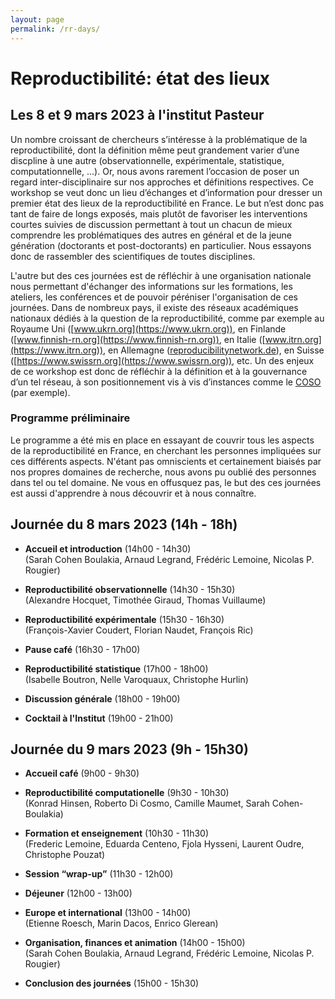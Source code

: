 ```yaml
---
layout: page
permalink: /rr-days/
---
```


# Reproductibilité: état des lieux
## Les 8 et 9 mars 2023 à l'institut Pasteur

Un nombre croissant de chercheurs s’intéresse à la problématique de la
reproductibilité, dont la définition même peut grandement varier d’une
discpline à une autre (observationnelle, expérimentale, statistique,
computationnelle, …). Or, nous avons rarement l’occasion de poser un
regard inter-disciplinaire sur nos approches et définitions
respectives. Ce workshop se veut donc un lieu d’échanges et
d’information pour dresser un premier état des lieux de la
reproductibilité en France. Le but n’est donc pas tant de faire de
longs exposés, mais plutôt de favoriser les interventions courtes
suivies de discussion permettant à tout un chacun de mieux comprendre
les problématiques des autres en général et de la jeune génération
(doctorants et post-doctorants) en particulier. Nous essayons donc de
rassembler des scientifiques de toutes disciplines.

L'autre but des ces journées est de réfléchir à une organisation
nationale nous permettant d'échanger des informations sur les
formations, les ateliers, les conférences et de pouvoir péréniser
l'organisation de ces journées.  Dans de nombreux pays, il existe des
réseaux académiques nationaux dédiés à la question de la
reproductibilité, comme par exemple au Royaume Uni
([www.ukrn.org](https://www.ukrn.org)), en Finlande
([www.finnish-rn.org](https://www.finnish-rn.org)), en Italie
([www.itrn.org](https://www.itrn.org)), en Allemagne
([reproducibilitynetwork.de](https://reproducibilitynetwork.de)), en
Suisse ([https://www.swissrn.org](https://www.swissrn.org)), etc.  Un
des enjeux de ce workshop est donc de réfléchir à la définition et à
la gouvernance d’un tel réseau, à son positionnement vis à vis
d’instances comme le [COSO](https://www.ouvrirlascience.fr/comite-fr/)
(par exemple).

### Programme préliminaire

Le programme a été mis en place en essayant de couvrir tous les
aspects de la reproductibilité en France, en cherchant les personnes
impliquées sur ces différents aspects. N'étant pas omniscients et
certainement biaisés par nos propres domaines de recherche, nous avons
pu oublié des personnes dans tel ou tel domaine. Ne vous en offusquez
pas, le but des ces journées est aussi d'apprendre à nous découvrir et
à nous connaître.

## Journée du 8 mars 2023 (14h - 18h)

* **Accueil et introduction** (14h00 - 14h30)  
   (Sarah Cohen Boulakia, Arnaud Legrand, Frédéric Lemoine, Nicolas P. Rougier)

* **Reproductibilité observationnelle** (14h30 - 15h30)  
  (Alexandre Hocquet, Timothée Giraud, Thomas Vuillaume)

* **Reproductibilité expérimentale** (15h30 - 16h30)  
  (François-Xavier Coudert, Florian Naudet, François Ric)

* **Pause café** (16h30 - 17h00)

* **Reproductibilité statistique** (17h00 - 18h00)  
  (Isabelle Boutron, Nelle Varoquaux, Christophe Hurlin)

* **Discussion générale** (18h00 - 19h00)

* **Cocktail à l'Institut** (19h00 - 21h00)



## Journée du 9 mars 2023 (9h - 15h30)

* **Accueil café** (9h00 - 9h30)

* **Reproductibilité computationelle** (9h30 - 10h30)  
  (Konrad Hinsen, Roberto Di Cosmo, Camille Maumet, Sarah Cohen-Boulakia)

* **Formation et enseignement** (10h30 - 11h30)  
  (Frederic Lemoine, Eduarda Centeno, Fjola Hysseni, Laurent Oudre, Christophe Pouzat)

* **Session “wrap-up”** (11h30 - 12h00)

* **Déjeuner** (12h00 - 13h00)

* **Europe et international** (13h00 - 14h00)  
  (Etienne Roesch, Marin Dacos, Enrico Glerean)

* **Organisation, finances et animation** (14h00 - 15h00)  
   (Sarah Cohen Boulakia, Arnaud Legrand, Frédéric Lemoine, Nicolas P. Rougier)

* **Conclusion des journées** (15h00 - 15h30)

